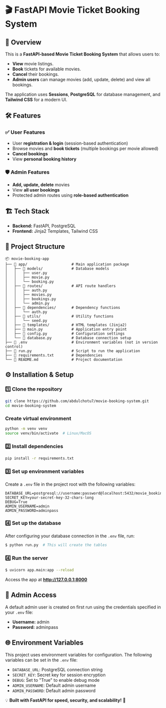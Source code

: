 # 🎬 FastAPI Movie Ticket Booking System

## 🚀 Overview
This is a **FastAPI-based Movie Ticket Booking System** that allows users to:
- **View** movie listings.
- **Book** tickets for available movies.
- **Cancel** their bookings.
- **Admin users** can manage movies (add, update, delete) and view all bookings.

The application uses **Sessions**, **PostgreSQL** for database management, and **Tailwind CSS** for a modern UI.


## 🛠️ Features
### ✅ User Features
- User **registration & login** (session-based authentication)
- Browse movies and **book tickets** (multiple bookings per movie allowed)
- **Cancel bookings**
- View **personal booking history**

### 🛡️ Admin Features
- **Add, update, delete** movies
- View **all user bookings**
- Protected admin routes using **role-based authentication**

## 🏗️ Tech Stack
- **Backend:** FastAPI, PostgreSQL
- **Frontend:** Jinja2 Templates, Tailwind CSS

## 📂 Project Structure
```
📦 movie-booking-app
├── 📂 app/                    # Main application package
│   ├── 📂 models/             # Database models
│   │   ├── user.py
│   │   ├── movie.py
│   │   └── booking.py
│   ├── 📂 routes/             # API route handlers
│   │   ├── auth.py
│   │   ├── movies.py
│   │   ├── bookings.py
│   │   └── admin.py
│   ├── 📂 dependencies/       # Dependency functions
│   │   └── auth.py
│   ├── 📂 utils/              # Utility functions
│   │   └── seed.py
│   ├── 📂 templates/          # HTML templates (Jinja2)
│   ├── 📜 main.py             # Application entry point
│   ├── 📜 config.py           # Configuration settings
│   └── 📜 database.py         # Database connection setup
├── 📜 .env                    # Environment variables (not in version control)
├── 📜 run.py                  # Script to run the application
├── 📜 requirements.txt        # Dependencies
└── 📜 README.md               # Project documentation
```

## ⚙️ Installation & Setup
### 1️⃣ Clone the repository
```sh
git clone https://github.com/abdulchotu7/movie-booking-system.git
cd movie-booking-system
```

### Create virtual environment
```sh
python -m venv venv
source venv/bin/activate  # Linux/MacOS
```

### 2️⃣ Install dependencies
```sh
pip install -r requirements.txt
```

### 3️⃣ Set up environment variables

Create a `.env` file in the project root with the following variables:

```
DATABASE_URL=postgresql://username:password@localhost:5432/movie_booking
SECRET_KEY=your-secret-key-32-chars-long
DEBUG=True
ADMIN_USERNAME=admin
ADMIN_PASSWORD=adminpass
```


### 4️⃣ Set up the database

After configuring your database connection in the `.env` file, run:

```sh
$ python run.py  # This will create the tables
```

### 4️⃣ Run the server
```sh
$ uvicorn app.main:app --reload
```
Access the app at **http://127.0.0.1:8000**

## 🔑 Admin Access
A default admin user is created on first run using the credentials specified in your `.env` file:
- **Username:** admin
- **Password:** adminpass

## 🌐 Environment Variables

This project uses environment variables for configuration. The following variables can be set in the `.env` file:

- `DATABASE_URL`: PostgreSQL connection string
- `SECRET_KEY`: Secret key for session encryption
- `DEBUG`: Set to "True" to enable debug mode
- `ADMIN_USERNAME`: Default admin username
- `ADMIN_PASSWORD`: Default admin password





💡 **Built with FastAPI for speed, security, and scalability!** 🚀
